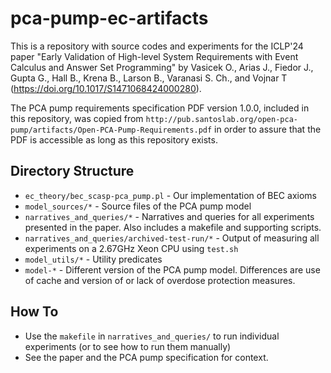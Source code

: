 # pca-pump-ec-artifacts

This is a repository with source codes and experiments for the ICLP'24 paper "Early Validation of High-level System Requirements
with Event Calculus and Answer Set Programming" by Vasicek O., Arias J., Fiedor J., Gupta G., Hall B., Krena B., Larson B.,
Varanasi S. Ch., and Vojnar T (https://doi.org/10.1017/S1471068424000280).

The PCA pump requirements specification PDF version 1.0.0, included in this repository, was copied from
`http://pub.santoslab.org/open-pca-pump/artifacts/Open-PCA-Pump-Requirements.pdf` in order to assure that the PDF is 
accessible as long as this repository exists.

## Directory Structure
- `ec_theory/bec_scasp-pca_pump.pl`            - Our implementation of BEC axioms
- `model_sources/*`                            - Source files of the PCA pump model
- `narratives_and_queries/*`                   - Narratives and queries for all experiments presented in the paper.
                                                 Also includes a makefile and supporting scripts.
- `narratives_and_queries/archived-test-run/*` - Output of measuring all experiments on a 2.67GHz Xeon CPU using `test.sh`
- `model_utils/*`                              - Utility predicates
- `model-*`                                    - Different version of the PCA pump model. Differences are use of cache
                                                 and version of or lack of overdose protection measures.

## How To
- Use the `makefile` in `narratives_and_queries/` to run individual experiments (or to see how to run them manually)
- See the paper and the PCA pump specification for context.
